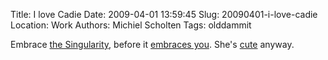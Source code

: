 Title: I love Cadie
Date: 2009-04-01 13:59:45
Slug: 20090401-i-love-cadie
Location: Work
Authors: Michiel Scholten
Tags: olddammit

<p>Embrace <a href="http://cadiesingularity.blogspot.com/">the Singularity</a>, before it <a href="http://maps.google.com/cadie">embraces you</a>. She's <a href="http://aquariusoft.org/gallery/v/screenies/linux/20090401_cadie_image_search.png.html">cute</a> anyway.</p>
